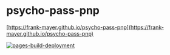 # psycho-pass-pnp

[https://frank-mayer.github.io/psycho-pass-pnp](https://frank-mayer.github.io/psycho-pass-pnp)

[![pages-build-deployment](https://github.com/Frank-Mayer/psycho-pass-pnp/actions/workflows/pages/pages-build-deployment/badge.svg)](https://github.com/Frank-Mayer/psycho-pass-pnp/actions/workflows/pages/pages-build-deployment)
